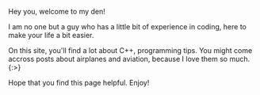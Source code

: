Hey you, welcome to my den!

I am no one but a guy who has a little bit of experience in coding, here to make your life a bit easier.

On this site, you'll find a lot about C++, programming tips. 
You might come accross posts about airplanes and aviation, because I love them so much. {:>}

Hope that you find this page helpful. Enjoy!
